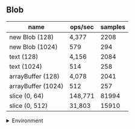 ## Blob

|name|ops/sec|samples|
|-|-|-|
|new Blob (128)|4,377|2208|
|new Blob (1024)|579|294|
|text (128)|4,156|2084|
|text (1024)|514|258|
|arrayBuffer (128)|4,078|2041|
|arrayBuffer (1024)|512|257|
|slice (0, 64)|148,771|81994|
|slice (0, 512)|31,803|15910|


<details>
<summary>Environment</summary>

* __Machine:__ linux x64 | 4 vCPUs | 7.6GB Mem
* __Run:__ Thu Sep 04 2025 17:25:42 GMT+0000 (Coordinated Universal Time)
* __Node:__ `v23.11.1`
</details>

<!--
{"environment":{"platform":"linux","arch":"x64","cpus":4,"totalMemory":7.597843170166016},"benchmarks":[{"name":"new Blob (128)","samples":2208,"opsSec":4377.806336443236},{"name":"new Blob (1024)","samples":294,"opsSec":579.9863632185904},{"name":"text (128)","samples":2084,"opsSec":4156.7828466661795},{"name":"text (1024)","samples":258,"opsSec":514.1884247109574},{"name":"arrayBuffer (128)","samples":2041,"opsSec":4078.4595952653},{"name":"arrayBuffer (1024)","samples":257,"opsSec":512.8189369626601},{"name":"slice (0, 64)","samples":81994,"opsSec":148771.88935972087},{"name":"slice (0, 512)","samples":15910,"opsSec":31803.61299758132}]}-->
